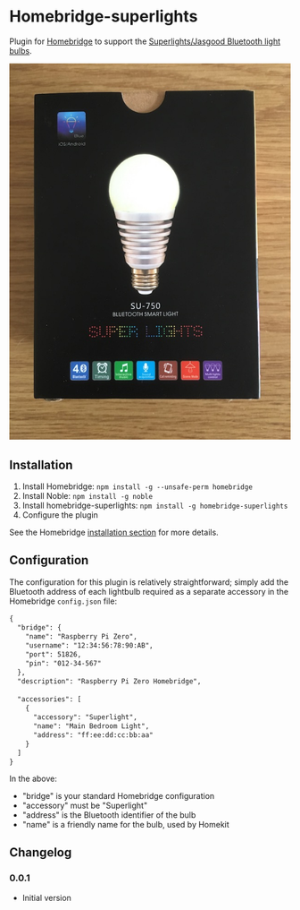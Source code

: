 
# Homebridge-superlights
Plugin for [Homebridge](https://github.com/nfarina/homebridge) to support the [Superlights/Jasgood Bluetooth light bulbs](https://www.amazon.co.uk/gp/product/B015CMWTYU/).

<img src="images/superlights.jpg">

## Installation
1. Install Homebridge: `npm install -g --unsafe-perm homebridge`
2. Install Noble: `npm install -g noble`
3. Install homebridge-superlights: `npm install -g homebridge-superlights`
4. Configure the plugin

See the Homebridge [installation section](https://github.com/nfarina/homebridge#installation) for more details.

## Configuration

The configuration for this plugin is relatively straightforward; simply add the Bluetooth address of each lightbulb required as a separate accessory in the Homebridge `config.json` file:

```
{
  "bridge": {
    "name": "Raspberry Pi Zero",
    "username": "12:34:56:78:90:AB",
    "port": 51826,
    "pin": "012-34-567"
  },
  "description": "Raspberry Pi Zero Homebridge",

  "accessories": [
    {
      "accessory": "Superlight",
      "name": "Main Bedroom Light",
      "address": "ff:ee:dd:cc:bb:aa"
    }
  ]
}
```

In the above:
* "bridge" is your standard Homebridge configuration
* "accessory" must be "Superlight"
* "address" is the Bluetooth identifier of the bulb
* "name" is a friendly name for the bulb, used by Homekit

## Changelog

### 0.0.1
 * Initial version